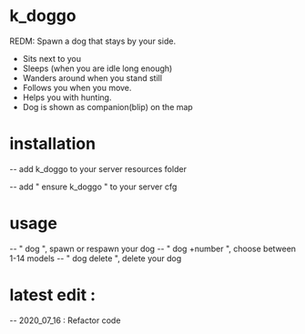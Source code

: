 # k_doggo
REDM: Spawn a dog that stays by your side.

- Sits next to you
- Sleeps (when you are idle long enough)
- Wanders around when you stand still
- Follows you when you move.
- Helps you with hunting. 
- Dog is shown as companion(blip) on the map

# installation
-- add k_doggo to your server resources folder

-- add " ensure k_doggo " to your server cfg

# usage
-- " dog ", spawn or respawn your dog
-- " dog +number ", choose between 1-14 models
-- " dog delete ", delete your dog

# latest edit : 
-- 2020_07_16 : Refactor code
